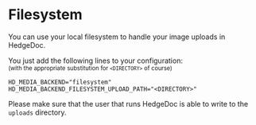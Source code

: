 # Filesystem

You can use your local filesystem to handle your image uploads in HedgeDoc.

You just add the following lines to your configuration:  
<small>(with the appropriate substitution for `<DIRECTORY>` of course)</small>

```
HD_MEDIA_BACKEND="filesystem"
HD_MEDIA_BACKEND_FILESYSTEM_UPLOAD_PATH="<DIRECTORY>"
```

Please make sure that the user that runs HedgeDoc is able to write to the `uploads` directory.
